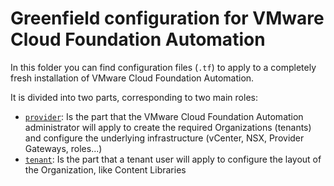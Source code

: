 # Greenfield configuration for VMware Cloud Foundation Automation

In this folder you can find configuration files (`.tf`) to apply to a completely fresh installation of VMware Cloud Foundation Automation.

It is divided into two parts, corresponding to two main roles:

- [`provider`](provider): Is the part that the VMware Cloud Foundation Automation administrator will apply to create the
  required Organizations (tenants) and configure the underlying infrastructure (vCenter, NSX, Provider Gateways, roles...)
- [`tenant`](tenant): Is the part that a tenant user will apply to configure the layout of the Organization, like Content Libraries
